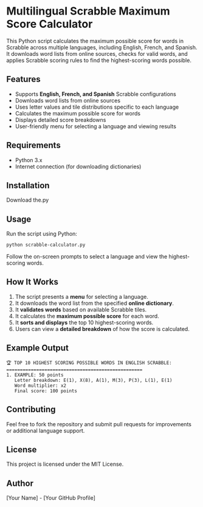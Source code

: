 # Multilingual Scrabble Maximum Score Calculator

This Python script calculates the maximum possible score for words in Scrabble across multiple languages, including English, French, and Spanish. It downloads word lists from online sources, checks for valid words, and applies Scrabble scoring rules to find the highest-scoring words possible.

## Features
- Supports **English, French, and Spanish** Scrabble configurations
- Downloads word lists from online sources
- Uses letter values and tile distributions specific to each language
- Calculates the maximum possible score for words
- Displays detailed score breakdowns
- User-friendly menu for selecting a language and viewing results

## Requirements
- Python 3.x
- Internet connection (for downloading dictionaries)

## Installation
Download the.py

## Usage
Run the script using Python:
```sh
python scrabble-calculator.py
```
Follow the on-screen prompts to select a language and view the highest-scoring words.

## How It Works
1. The script presents a **menu** for selecting a language.
2. It downloads the word list from the specified **online dictionary**.
3. It **validates words** based on available Scrabble tiles.
4. It calculates the **maximum possible score** for each word.
5. It **sorts and displays** the top 10 highest-scoring words.
6. Users can view a **detailed breakdown** of how the score is calculated.

## Example Output
```
🏆 TOP 10 HIGHEST SCORING POSSIBLE WORDS IN ENGLISH SCRABBLE:
==================================================
1. EXAMPLE: 50 points
   Letter breakdown: E(1), X(8), A(1), M(3), P(3), L(1), E(1)
   Word multiplier: x2
   Final score: 100 points
```

## Contributing
Feel free to fork the repository and submit pull requests for improvements or additional language support.

## License
This project is licensed under the MIT License.

## Author
[Your Name] - [Your GitHub Profile]

